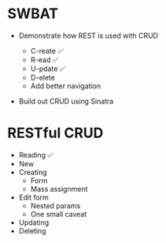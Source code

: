 # SWBAT
* Demonstrate how REST is used with CRUD
  - C-reate  ✅
  - R-ead ✅
  - U-pdate ✅
  - D-elete
  - Add better navigation

* Build out CRUD using Sinatra


# RESTful CRUD
* Reading ✅
* New 
* Creating 
  * Form
  * Mass assignment
* Edit form
  * Nested params
  * One small caveat
* Updating
* Deleting


